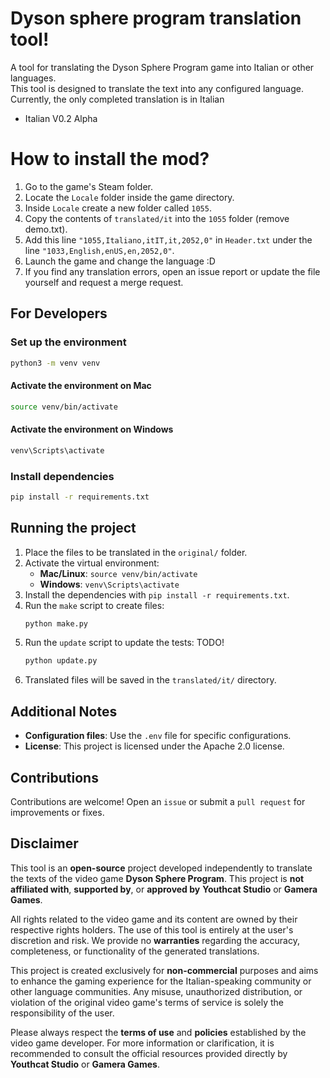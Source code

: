 # Dyson sphere program translation tool!

A tool for translating the Dyson Sphere Program game into Italian or other languages.  
This tool is designed to translate the text into any configured language.  
Currently, the only completed translation is in Italian

- Italian V0.2 Alpha

# How to install the mod?
1. Go to the game's Steam folder.
2. Locate the `Locale` folder inside the game directory.
3. Inside `Locale` create a new folder called `1055`.
4. Copy the contents of `translated/it` into the `1055` folder (remove demo.txt).
5. Add this line `"1055,Italiano,itIT,it,2052,0"` in `Header.txt` under the line `"1033,English,enUS,en,2052,0"`.
6. Launch the game and change the language :D
7. If you find any translation errors, open an issue report or update the file yourself and request a merge request.

## For Developers

### Set up the environment
```bash
python3 -m venv venv
```

#### Activate the environment on Mac
```bash
source venv/bin/activate
```

#### Activate the environment on Windows
```bash
venv\Scripts\activate
```

### Install dependencies
```bash
pip install -r requirements.txt
```

## Running the project
1. Place the files to be translated in the `original/` folder.
2. Activate the virtual environment:
   - **Mac/Linux**: `source venv/bin/activate`
   - **Windows**: `venv\Scripts\activate`
3. Install the dependencies with `pip install -r requirements.txt`.
4. Run the `make` script to create files:
   ```bash
   python make.py
   ```
5. Run the `update` script to update the tests: TODO!
   ```bash
   python update.py
   ```
6. Translated files will be saved in the `translated/it/` directory.

## Additional Notes
- **Configuration files**: Use the `.env` file for specific configurations.
- **License**: This project is licensed under the Apache 2.0 license.

## Contributions
Contributions are welcome! Open an `issue` or submit a `pull request` for improvements or fixes.

## Disclaimer

This tool is an **open-source** project developed independently to translate the texts of the video game **Dyson Sphere Program**. This project is **not affiliated with**, **supported by**, or **approved by** **Youthcat Studio** or **Gamera Games**.

All rights related to the video game and its content are owned by their respective rights holders. The use of this tool is entirely at the user's discretion and risk. We provide no **warranties** regarding the accuracy, completeness, or functionality of the generated translations.

This project is created exclusively for **non-commercial** purposes and aims to enhance the gaming experience for the Italian-speaking community or other language communities. Any misuse, unauthorized distribution, or violation of the original video game's terms of service is solely the responsibility of the user.

Please always respect the **terms of use** and **policies** established by the video game developer. For more information or clarification, it is recommended to consult the official resources provided directly by **Youthcat Studio** or **Gamera Games**.